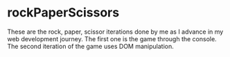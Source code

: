 # rockPaperScissors
These are the rock, paper, scissor iterations done by me as I advance in my web development journey. The first one is the game through the console.
The second iteration of the game uses DOM manipulation.
